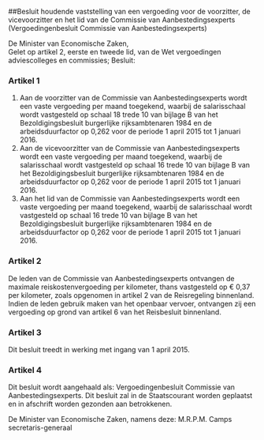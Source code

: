 <meta http-equiv='Content-Type' content='text/html; charset=utf-8' />

##Besluit houdende vaststelling van een vergoeding voor de voorzitter, de vicevoorzitter en het lid van de Commissie van Aanbestedingsexperts (Vergoedingenbesluit Commissie van Aanbestedingsexperts)

De Minister van Economische Zaken,  
Gelet op artikel 2, eerste en tweede lid, van de Wet vergoedingen adviescolleges en commissies;
Besluit:    

### Artikel  1  

1.  Aan de voorzitter van de Commissie van Aanbestedingsexperts wordt een vaste vergoeding per maand toegekend, waarbij de salarisschaal wordt vastgesteld op schaal 18 trede 10 van bijlage B van het Bezoldigingsbesluit burgerlijke rijksambtenaren 1984 en de arbeidsduurfactor op 0,262 voor de periode 1 april 2015 tot 1 januari 2016.   
2.  Aan de vicevoorzitter van de Commissie van Aanbestedingsexperts wordt een vaste vergoeding per maand toegekend, waarbij de salarisschaal wordt vastgesteld op schaal 16 trede 10 van bijlage B van het Bezoldigingsbesluit burgerlijke rijksambtenaren 1984 en de arbeidsduurfactor op 0,262 voor de periode 1 april 2015 tot 1 januari 2016.   
3.  Aan het lid van de Commissie van Aanbestedingsexperts wordt een vaste vergoeding per maand toegekend, waarbij de salarisschaal wordt vastgesteld op schaal 16 trede 10 van bijlage B van het Bezoldigingsbesluit burgerlijke rijksambtenaren 1984 en de arbeidsduurfactor op 0,262 voor de periode 1 april 2015 tot 1 januari 2016.  

### Artikel  2  

De leden van de Commissie van Aanbestedingsexperts ontvangen de maximale reiskostenvergoeding per kilometer, thans vastgesteld op € 0,37 per kilometer, zoals opgenomen in artikel 2 van de Reisregeling binnenland. Indien de leden gebruik maken van het openbaar vervoer, ontvangen zij een vergoeding op grond van artikel 6 van het Reisbesluit binnenland. 

### Artikel  3  

Dit besluit treedt in werking met ingang van 1 april 2015. 

### Artikel  4  

Dit besluit wordt aangehaald als: Vergoedingenbesluit Commissie van Aanbestedingsexperts. 
Dit besluit zal in de Staatscourant worden geplaatst en in afschrift worden gezonden aan betrokkenen.  

De 
Minister van Economische Zaken, namens deze: 
M.R.P.M. Camps  
secretaris-generaal    
